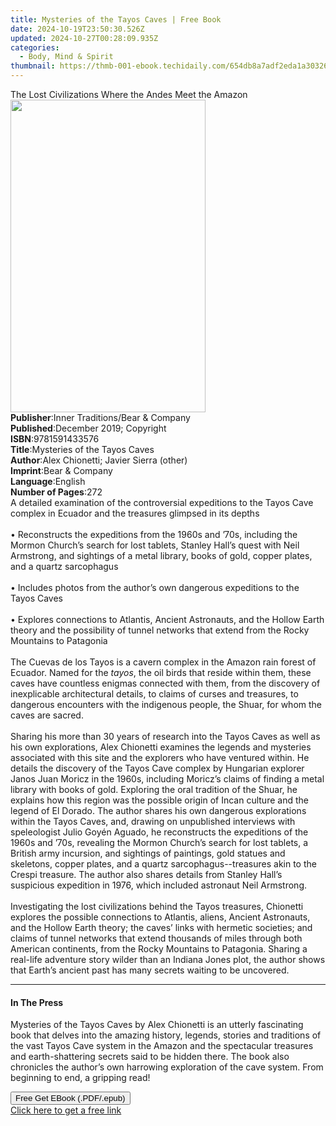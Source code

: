 ```yaml
---
title: Mysteries of the Tayos Caves | Free Book
date: 2024-10-19T23:50:30.526Z
updated: 2024-10-27T00:28:09.935Z
categories:
  - Body, Mind & Spirit
thumbnail: https://thmb-001-ebook.techidaily.com/654db8a7adf2eda1a30326bddfc953bcec370dc38d44a9e240d2efa1fd17117b.jpg
---
```

<main id="book-container">
  <div class="flex flex-col">
    <div class="book-brief flex-1 py-6 px-4 sm:p-6 md:py-10 md:px-8">
      <!-- brief-->
      <div class="book-brief-main">
        The Lost Civilizations Where the Andes Meet the Amazon
      </div>
    </div>
    <div
      class="book-meta-info flex-1 grid gap-4 col-start-1 col-end-3 row-start-1 sm:mb-6 sm:grid-cols-4 lg:gap-6 lg:col-start-2 lg:row-end-6 lg:row-span-6 lg:mb-0"
    >
      <div
        class="book-meta-info-left place-content-center mt-4 p-4 text-sm leading-6 col-start-2 col-span-2 dark:text-slate-400"
      >
        <img
          class="w-full h-500 object-cover rounded-lg sm:h-255 sm:col-span-2 lg:col-span-full"
          src="https://img-001-ebook.techidaily.com/1103778ef15c541191457d001bab3558efb0e835acc7f50e6cbc1e0321bfcf68.jpg"
          alt=""
          width="312"
          height="500"
        />
      </div>
      <div
        class="book-meta-info-right mt-2 col-start-1 row-start-2 col-span-3 self-center"
      >
        <!-- meta data  -->
        <div class="flex flex-col px-4 md:px-8">
          <div class="flex-1">
            <strong>Publisher</strong>:<span class="px-2"
              >Inner Traditions/Bear &amp; Company</span
            >
          </div>
          <div class="flex-1">
            <strong>Published</strong>:<span class="px-2"
              >December 2019; Copyright</span
            >
          </div>
          <div class="flex-1">
            <strong>ISBN</strong>:<span class="px-2">9781591433576</span>
          </div>
          <div class="flex-1">
            <strong>Title</strong>:<span class="px-2"
              >Mysteries of the Tayos Caves</span
            >
          </div>
          <div class="flex-1">
            <strong>Author</strong>:<span class="px-2"
              >Alex Chionetti; Javier Sierra (other)</span
            >
          </div>
          <div class="flex-1">
            <strong>Imprint</strong>:<span class="px-2"
              >Bear &amp; Company</span
            >
          </div>
          <div class="flex-1">
            <strong>Language</strong>:<span class="px-2">English</span>
          </div>
          <div class="flex-1">
            <strong>Number of Pages</strong>:<span class="px-2">272</span>
          </div>
        </div>
      </div>
    </div>
    <div class="book-description flex-1 py-6 px-4 sm:p-6 md:py-10 md:px-8">
      <div class="book-description-main">
        <div accordion-content="" id="description">
          A detailed examination of the controversial expeditions to the Tayos
          Cave complex in Ecuador and the treasures glimpsed in its depths
          <br /><br />• Reconstructs the expeditions from the 1960s and ’70s,
          including the Mormon Church’s search for lost tablets, Stanley Hall’s
          quest with Neil Armstrong, and sightings of a metal library, books of
          gold, copper plates, and a quartz sarcophagus <br /><br />• Includes
          photos from the author’s own dangerous expeditions to the Tayos Caves
          <br /><br />• Explores connections to Atlantis, Ancient Astronauts,
          and the Hollow Earth theory and the possibility of tunnel networks
          that extend from the Rocky Mountains to Patagonia <br /><br />The
          Cuevas de los Tayos is a cavern complex in the Amazon rain forest of
          Ecuador. Named for the <i>tayos</i>, the oil birds that reside within
          them, these caves have countless enigmas connected with them, from the
          discovery of inexplicable architectural details, to claims of curses
          and treasures, to dangerous encounters with the indigenous people, the
          Shuar, for whom the caves are sacred. <br /><br />Sharing his more
          than 30 years of research into the Tayos Caves as well as his own
          explorations, Alex Chionetti examines the legends and mysteries
          associated with this site and the explorers who have ventured within.
          He details the discovery of the Tayos Cave complex by Hungarian
          explorer Janos Juan Moricz in the 1960s, including Moricz’s claims of
          finding a metal library with books of gold. Exploring the oral
          tradition of the Shuar, he explains how this region was the possible
          origin of Incan culture and the legend of El Dorado. The author shares
          his own dangerous explorations within the Tayos Caves, and, drawing on
          unpublished interviews with speleologist Julio Goyén Aguado, he
          reconstructs the expeditions of the 1960s and ’70s, revealing the
          Mormon Church’s search for lost tablets, a British army incursion, and
          sightings of paintings, gold statues and skeletons, copper plates, and
          a quartz sarcophagus--treasures akin to the Crespi treasure. The
          author also shares details from Stanley Hall’s suspicious expedition
          in 1976, which included astronaut Neil Armstrong.
          <br /><br />Investigating the lost civilizations behind the Tayos
          treasures, Chionetti explores the possible connections to Atlantis,
          aliens, Ancient Astronauts, and the Hollow Earth theory; the caves’
          links with hermetic societies; and claims of tunnel networks that
          extend thousands of miles through both American continents, from the
          Rocky Mountains to Patagonia. Sharing a real-life adventure story
          wilder than an Indiana Jones plot, the author shows that Earth’s
          ancient past has many secrets waiting to be uncovered.
        </div>
        <div class="accordion-fader"></div>
      </div>
    </div>
    <div class="book-excerpts flex-1 py-6 px-4 sm:p-6 md:py-10 md:px-8">
      <!-- excerpts-->
      <div class="book-excerpts-main">
        <hr />
        <h4 class="placeholder placeholder-heading">
          <span>In The Press</span>
        </h4>
        <p>
          Mysteries of the Tayos Caves by Alex Chionetti is an utterly
          fascinating book that delves into the amazing history, legends,
          stories and traditions of the vast Tayos Cave system in the Amazon and
          the spectacular treasures and earth-shattering secrets said to be
          hidden there. The book also chronicles the author’s own harrowing
          exploration of the cave system. From beginning to end, a gripping
          read!
        </p>
      </div>
    </div>
    <div
      class="book-about-author flex-1 py-6 px-4 sm:p-6 md:py-10 md:px-8"
    ></div>
    <div class="book-free-get flex-1 py-6 px-4 sm:p-6 md:py-10 md:px-8">
      <button
        id="btn-free-get"
        class="bg-blue-500 hover:bg-blue-700 text-white font-bold py-2 px-4 rounded"
      >
        Free Get EBook (.PDF/.epub)
      </button>
      <div id="countdown-display" class="px-2 text-lg mt-2"></div>
      <a
        id="free-link"
        class="hidden bg-blue-500 hover:bg-blue-700 text-white font-bold py-2 px-4 rounded"
        href="https://www.ebooks.com/en-us/book/209676654/mysteries-of-the-tayos-caves/alex-chionetti/"
        target="_blank"
        >Click here to get a free link</a
      >
    </div>
    <script>
      let countdownTime = 0;
      let countdownInterval = null;
      document
        .getElementById('btn-free-get')
        .addEventListener('click', startCountdown);
      function startCountdown() {
        countdownTime = new Date().getTime() + 60000 * 3;
        countdownInterval = setInterval(updateCountdown, 1000);
        document.getElementById('btn-free-get').disabled = true;
        document
          .getElementById('btn-free-get')
          .classList.add('bg-gray-500', 'cursor-not-allowed');
      }
      function updateCountdown() {
        let currentTime = new Date().getTime();
        let timeLeft = countdownTime - currentTime;
        let secondsLeft = Math.floor(timeLeft / 1000);
        document.getElementById('countdown-display').innerHTML =
          `Remaining time: ${secondsLeft} seconds.`;
        if (secondsLeft <= 0) {
          clearInterval(countdownInterval);
          document.getElementById('btn-free-get').classList.add('hidden');
          document.getElementById('free-link').classList.remove('hidden');
          document.getElementById('countdown-display').innerHTML = '';
        }
      }
    </script>
  </div>
</main>

<ins class="adsbygoogle"
      style="display:block"
      data-ad-client="ca-pub-7571918770474297"
      data-ad-slot="8358498916"
      data-ad-format="auto"
      data-full-width-responsive="true"></ins>
    